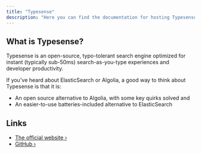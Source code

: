 ```yaml
---
title: "Typesense"
description: "Here you can find the documentation for hosting Typesense with Coolify."
---
```


<ZoomableImage src="/docs/images/services/typesense-logo.webp" />


## What is Typesense?
Typesense is an open-source, typo-tolerant search engine optimized for instant (typically sub-50ms) search-as-you-type experiences and developer productivity.

If you've heard about ElasticSearch or Algolia, a good way to think about Typesense is that it is:
- An open source alternative to Algolia, with some key quirks solved and
- An easier-to-use batteries-included alternative to ElasticSearch



## Links

- [The official website ›](https://typesense.org/?utm_source=coolify.io)
- [GitHub ›](https://github.com/typesense/typesense?utm_source=coolify.io)